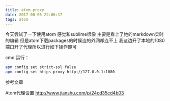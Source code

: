 ```yaml
---
title: atom proxy
date: 2017-08-05 22:06:17
tags: atom
---
```


今天尝试了一下使用atom 感觉和sublime很像 主要是看上了她的markdown实时的编辑
但是atom下载packages的时候连的外网却连不上 我这边开了本地的1080端口开了代理所以进行如下操作即可

cmd 运行：

```bash
apm config set strict-ssl false
apm config set https-proxy http://127.0.0.1:1080
```
参考文章

Atom代理设置 http://www.jianshu.com/p/24cd35cd4b03
